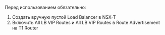 Перед использованием обязательно:
1)	Создать вручную пустой Load Balancer в NSX-T
2)	Включить All LB VIP Routes и All LB VIP Routes в Route Advertisement на Т1 Router
